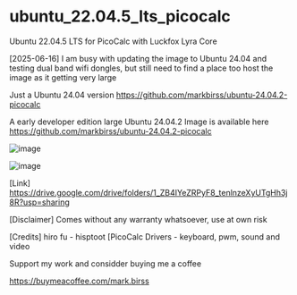 # ubuntu_22.04.5_lts_picocalc
Ubuntu 22.04.5 LTS for PicoCalc with Luckfox Lyra Core

[2025-06-16]
I am busy with updating the image to Ubuntu 24.04 and testing dual band wifi dongles, but still need to find a place too host the image as it getting very large

Just a Ubuntu 24.04 version
https://github.com/markbirss/ubuntu-24.04.2-picocalc

A early developer edition large Ubuntu 24.04.2 Image is available here
https://github.com/markbirss/ubuntu-24.04.2-picocalc

![image](https://github.com/user-attachments/assets/1a168f7c-b409-4720-a152-86af7984ccdd)


![image](https://github.com/user-attachments/assets/b561f5e8-7eb1-4f00-ba3c-ced6eff87fc0)

[Link]
https://drive.google.com/drive/folders/1_ZB4IYeZRPyF8_tenlnzeXyUTgHh3j8R?usp=sharing

[Disclaimer]
Comes without any warranty whatsoever, use at own risk

[Credits]
hiro fu - hisptoot [PicoCalc Drivers - keyboard, pwm, sound and video

Support my work and considder buying me a coffee

https://buymeacoffee.com/mark.birss
